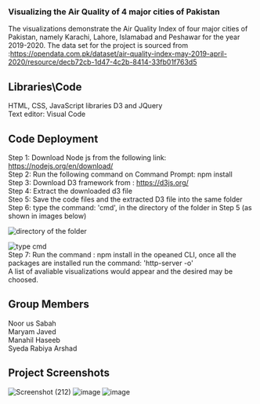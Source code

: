 ### Visualizing the Air Quality of 4 major cities of Pakistan

The visualizations demonstrate the Air Quality Index of four major cities of Pakistan, namely Karachi, Lahore, Islamabad and Peshawar for the year 2019-2020. The data set for the project is sourced from :https://opendata.com.pk/dataset/air-quality-index-may-2019-april-2020/resource/decb72cb-1d47-4c2b-8414-33fb01f763d5 <br/>

## Libraries\Code
HTML, CSS, JavaScript libraries D3 and JQuery<br/>
Text editor: Visual Code <br/>

## Code Deployment
Step 1: Download Node js from the following link: https://nodejs.org/en/download/<br/>
Step 2: Run the following command on Command Prompt: npm install<br/>
Step 3: Download D3 framework from : https://d3js.org/<br/>
Step 4: Extract the downloaded d3 file<br/>
Steo 5: Save the code files and the extracted D3 file into the same folder <br/>
Step 6: type the command: 'cmd', in the directory of the folder in Step 5 (as shown in images below)<br/>

![directory of the folder](https://user-images.githubusercontent.com/85564228/121782626-eb334880-cbc3-11eb-98b6-c197de3aba94.png)

![type cmd](https://user-images.githubusercontent.com/85564228/121782647-11f17f00-cbc4-11eb-95ee-1d6a5702dd22.png) <br/>
Step 7: Run the command : npm install in the opeaned CLI, once all the packages are installed run the command: 'http-server -o'<br/>
A list of avaliable visualizations would appear and the desired may be choosed.<br/>

## Group Members
Noor us Sabah<br/>
Maryam Javed<br/>
Manahil Haseeb<br/>
Syeda Rabiya Arshad<br/>

## Project Screenshots
![Screenshot (212)](https://user-images.githubusercontent.com/85564228/121782067-444dad00-cbc1-11eb-8e7e-65f426bbe3e8.png)
![image](https://user-images.githubusercontent.com/85564228/121782090-5e878b00-cbc1-11eb-9588-5e33767bdbaf.png)
![image](https://user-images.githubusercontent.com/85564228/121782104-6a734d00-cbc1-11eb-8989-0002071aa03b.png)


